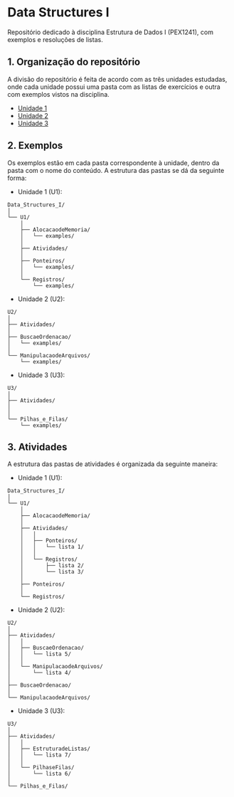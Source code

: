 # Data Structures I
Repositório dedicado à disciplina Estrutura de Dados I (PEX1241), com exemplos e resoluções de listas.

## 1. Organização do repositório
A divisão do repositório é feita de acordo com as três unidades estudadas, onde cada unidade possui uma pasta com as listas de exercícios e outra com exemplos vistos na disciplina.

- [Unidade 1](#U1)
- [Unidade 2](#U2)
- [Unidade 3](#U3)


## 2. Exemplos
Os exemplos estão em cada pasta correspondente à unidade, dentro da pasta com o nome do conteúdo. A estrutura das pastas se dá da seguinte forma:

- Unidade 1 (U1):

```
Data_Structures_I/
│
└── U1/
    │
    ├── AlocacaodeMemoria/
    │   └── examples/
    │
    ├── Atividades/
    │
    ├── Ponteiros/
    │   └── examples/
    │
    └── Registros/
        └── examples/
```

- Unidade 2 (U2):

```
U2/
│
├── Atividades/
│
├── BuscaeOrdenacao/
│   └── examples/
│
└── ManipulacaodeArquivos/
    └── examples/
```

- Unidade 3 (U3):

```
U3/
│
├── Atividades/
│
│
└── Pilhas_e_Filas/
    └── examples/
```

## 3. Atividades
A estrutura das pastas de atividades é organizada da seguinte maneira:

- Unidade 1 (U1):

```
Data_Structures_I/
│
└── U1/
    │
    ├── AlocacaodeMemoria/
    │
    ├── Atividades/
    │   │
    │   ├── Ponteiros/
    │   │   └── lista 1/
    │   │
    │   └── Registros/
    │       ├── lista 2/
    │       └── lista 3/
    │
    ├── Ponteiros/
    │
    └── Registros/
```

- Unidade 2 (U2):

```
U2/
│
├── Atividades/
│   │
│   ├── BuscaeOrdenacao/
│   │   └── lista 5/
│   │
│   └── ManipulacaodeArquivos/
│       └── lista 4/
│
├── BuscaeOrdenacao/
│
└── ManipulacaodeArquivos/
```

- Unidade 3 (U3):

```
U3/
│
├── Atividades/
│   │
│   ├── EstruturadeListas/
│   │   └── lista 7/
│   │
│   └── PilhaseFilas/
│       └── lista 6/
│
└── Pilhas_e_Filas/
```
